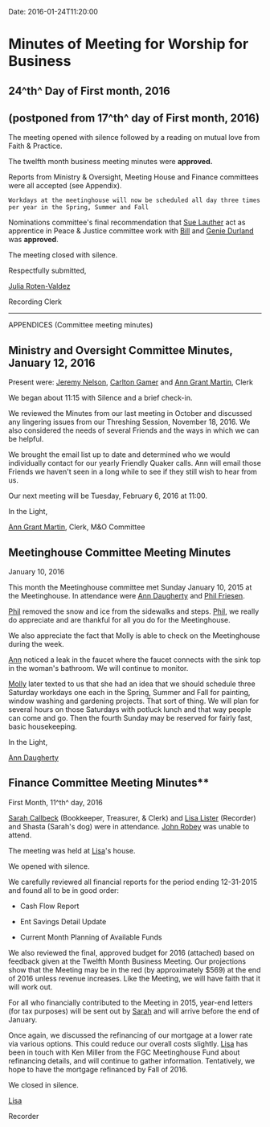 Date: 2016-01-24T11:20:00

[AnnDaugherty]: /Friends/AnnDaugherty
[AnnGrantMartin]: /Friends/AnnGrantMartin
[BillDurland]: /Friends/BillDurland
[CarltonGamer]: /Friends/CarltonGamer
[GenieDurland]: /Friends/GenieDurland
[JeremyNelson]: /Friends/JeremyNelson
[JohnRobey]: /Friends/JohnRobey
[JuliaRotenValdez]: /Friends/JuliaRotenValdez
[LisaLister]: /Friends/LisaLister
[MollyWingate]: /Friends/MollyWingate
[PhilFriesen]: /Friends/PhilFriesen
[SarahCallbeck]: /Friends/SarahCallbeck
[SueLauther]: /Friends/SueLauther

# Minutes of Meeting for Worship for Business
## 24^th^ Day of First month, 2016 
## (postponed from 17^th^ day of First month, 2016)

The meeting opened with silence followed by a reading on mutual love
from Faith & Practice.

The twelfth month business meeting minutes were **approved.**

Reports from Ministry & Oversight, Meeting House and Finance committees
were all accepted (see Appendix).

    Workdays at the meetinghouse will now be scheduled all day three times
    per year in the Spring, Summer and Fall

Nominations committee's final recommendation that [Sue Lauther][SueLauther] act as
apprentice in Peace & Justice committee work with [Bill][BillDurland] and 
[Genie Durland][GenieDurland] was **approved**.

The meeting closed with silence.

Respectfully submitted,

[Julia Roten-Valdez][JuliaRotenValdez]

Recording Clerk

<hr>

APPENDICES (Committee meeting minutes)

## Ministry and Oversight Committee Minutes, January 12, 2016

Present were: [Jeremy Nelson][JeremyNelson], [Carlton Gamer][CarltonGamer] and 
[Ann Grant Martin][AnnGrantMartin], Clerk

We began about 11:15 with Silence and a brief check-in.

We reviewed the Minutes from our last meeting in October and discussed
any lingering issues from our Threshing Session, November 18, 2016. We
also considered the needs of several Friends and the ways in which we
can be helpful.

We brought the email list up to date and determined who we would
individually contact for our yearly Friendly Quaker calls. Ann will
email those Friends we haven't seen in a long while to see if they still
wish to hear from us.

Our next meeting will be Tuesday, February 6, 2016 at 11:00.

In the Light,

[Ann Grant Martin][AnnGrantMartin], Clerk, M&O Committee

## Meetinghouse Committee Meeting Minutes

January 10, 2016

This month the Meetinghouse committee met Sunday January 10, 2015 at the
Meetinghouse. In attendance were [Ann Daugherty][AnnDaugherty] and 
[Phil Friesen][PhilFriesen].

[Phil][PhilFriesen] removed the snow and ice from the sidewalks and steps. 
[Phil][PhilFriesen], we
really do appreciate and are thankful for all you do for the
Meetinghouse.

We also appreciate the fact that Molly is able to check on the
Meetinghouse during the week.

[Ann][AnnDaugherty] noticed a leak in the faucet where the faucet connects with the sink
top in the woman's bathroom. We will continue to monitor.

[Molly][MollyWingate] later texted to us that she had an idea that we should schedule
three Saturday workdays one each in the Spring, Summer and Fall for
painting, window washing and gardening projects. That sort of thing.
We will plan for several hours on those Saturdays with potluck lunch and
that way people can come and go. Then the fourth Sunday may be reserved
for fairly fast, basic housekeeping.

In the Light,

[Ann Daugherty][AnnDaugherty]

## Finance Committee Meeting Minutes**

First Month, 11^th^ day, 2016

[Sarah Callbeck][SarahCallbeck] (Bookkeeper, Treasurer, & Clerk) and [Lisa Lister][LisaLister]
(Recorder) and Shasta (Sarah's dog) were in attendance. [John Robey][JohnRobey] was
unable to attend.

The meeting was held at [Lisa][LisaLister]'s house.

We opened with silence.

We carefully reviewed all financial reports for the period ending
12-31-2015 and found all to be in good order:

-   Cash Flow Report

-   Ent Savings Detail Update

-   Current Month Planning of Available Funds

We also reviewed the final, approved budget for 2016 (attached) based on
feedback given at the Twelfth Month Business Meeting. Our projections
show that the Meeting may be in the red (by approximately $569) at the
end of 2016 unless revenue increases. Like the Meeting, we will have
faith that it will work out.

For all who financially contributed to the Meeting in 2015, year-end
letters (for tax purposes) will be sent out by [Sarah][SarahCallbeck] and will arrive
before the end of January.

Once again, we discussed the refinancing of our mortgage at a lower rate
via various options. This could reduce our overall costs slightly. [Lisa][LisaLister]
has been in touch with Ken Miller from the FGC Meetinghouse Fund about
refinancing details, and will continue to gather information.
Tentatively, we hope to have the mortgage refinanced by Fall of 2016.

We closed in silence.

[Lisa][LisaLister]

Recorder
